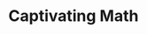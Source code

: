 ---
_schema: default
title: Captivating Math
link: https://www.geocaching.com/geocache/GC9C6AG
owner: Tri-State Geocachers
log_date: 2021-08-21 00:00:00
log_type: Note
display_coords: N 41° 27.300' W 074° 24.900'
latitude: '41.455'
longitude: '-74.415'
first_stage: false
bogus: true
zhanna_log: >-
  Hi, Tri-State Geocachers\!


  Rich and I had a lot of fun “amassing our data” and eventually getting
  confirmation from Certitude. We thought the theme was great, but some
  ambiguities made it more difficult than we expected. The posted hint was a big
  help. Someday we hope to visit the area to search for the cache.


  Thanks for the challenge\!


  Zhanna and ~Rich in NEPA~
rich_log:
post_id: 13213
---
